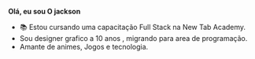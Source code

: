 <b>Olá, eu sou O jackson</b>

- 📚 Estou cursando uma capacitação Full Stack na New Tab Academy.
- Sou designer grafico a 10 anos , migrando para area de programação.
- Amante de animes, Jogos e tecnologia.

